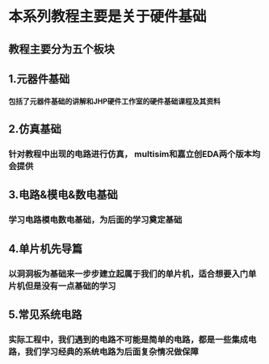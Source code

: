 # 本系列教程主要是关于硬件基础

## 教程主要分为五个板块

## 1.元器件基础

#### 包括了元器件基础的讲解和JHP硬件工作室的硬件基础课程及其资料

## 2.仿真基础

### 针对教程中出现的电路进行仿真， multisim和嘉立创EDA两个版本均会提供

## 3.电路&模电&数电基础

### 学习电路模电数电基础，为后面的学习奠定基础

## 4.单片机先导篇

### 以洞洞板为基础来一步步建立起属于我们的单片机，适合想要入门单片机但是没有一点基础的学习

## 5.常见系统电路

### 实际工程中，我们遇到的电路不可能是简单的电路，都是一些集成电路，我们学习经典的系统电路为后面复杂情况做保障
